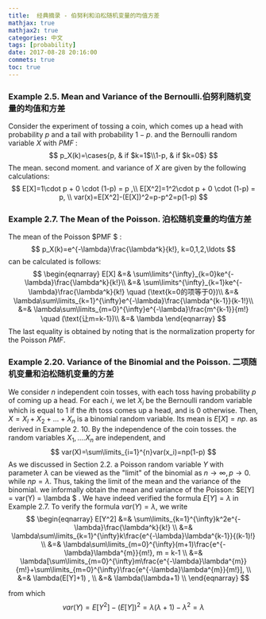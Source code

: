 ```yaml
---
title:  经典摘录 - 伯努利和泊松随机变量的均值方差
mathjax: true
mathjax2: true
categories: 中文
tags: [probability]
date: 2017-08-28 20:16:00
commets: true
toc: true
---
```


### Example 2.5. Mean and Variance of the Bernoulli.伯努利随机变量的均值和方差

Consider the experiment of tossing a coin, which comes up a head with probability $p$ and a tail with probability $1 - p$. and the Bernoulli random variable $X$ with $PMF$ :
$$
p_X(k)=\cases{p, & if $k=1$\\1-p, & if $k=0$}
$$
The mean. second moment. and variance of $X$ are given by the following calculations: 
$$
E[X]=1\cdot p + 0 \cdot (1-p) = p ,\\
E[X^2]=1^2\cdot p + 0 \cdot (1-p) = p, \\
var(x)=E[X^2]-(E[X])^2=p-p^2=p(1-p)
$$

### Example 2.7. The Mean of the Poisson. 泊松随机变量的均值方差

The mean of the Poisson $PMF $ :
$$
p_X(k)=e^{-\lambda}\frac{\lambda^k}{k!}, k=0,1,2,\ldots
$$
can be calculated is follows: 
$$
\begin{eqnarray}
E[X] &=& \sum\limits^{\infty}_{k=0}ke^{-\lambda}\frac{\lambda^k}{k!}\\
&=& \sum\limits^{\infty}_{k=1}ke^{-\lambda}\frac{\lambda^k}{k!} \quad (\text{k=0的项等于0})\\
&=& \lambda\sum\limits_{k=1}^{\infty}e^{-\lambda}\frac{\lambda^{k-1}}{k-1!}\\
&=& \lambda\sum\limits_{m=0}^{\infty}e^{-\lambda}\frac{m^{k-1}}{m!} \quad (\text{让m=k-1})\\
&=& \lambda
\end{eqnarray}
$$
The last equality is obtained by noting that is the normalization property for the Poisson $PMF$. 

### Example 2.20. Variance of the Binomial and the Poisson. 二项随机变量和泊松随机变量的方差

We consider $n$ independent coin tosses, with each toss having probability $p$ of coming up a head. For each $i$, we let $X_i$ be the Bernoulli random variable which is equal to $1$ if the $i$th toss comes up a head, and is 0 otherwise. Then, $X = X_l + X_2 + . . . + X_n$ is a binomial random variable. Its mean is $E[X] = np$. as derived in Example 2. 10. By the independence of the coin tosses. the random variables $X_1 , . . . . X_n$ are independent, and 
$$
var(X)=\sum\limits_{i=1}^{n}var(x_i)=np(1-p)
$$
As we discussed in Section 2.2. a Poisson random variable $Y$ with parameter $\lambda$ can be viewed as the "limit" of the binomial as $n\rightarrow \infty, p\rightarrow 0$. while $np = \lambda$. Thus, taking the limit of the mean and the variance of the binomial. we informally obtain the mean and variance of the Poisson: $E[Y] = var(Y) = \lambda $ .  We have indeed verified the formula $E[Y] = \lambda$ in Example 2.7. To verify the formula $var(Y) = \lambda$, we write 
$$
\begin{eqnarray}
E[Y^2] &=& \sum\limits_{k=1}^{\infty}k^2e^{-\lambda}\frac{\lambda^k}{k!} \\
&=& \lambda\sum\limits_{k=1}^{\infty}k\frac{e^{-\lambda}\lambda^{k-1}}{(k-1)!} \\
&=& \lambda\sum\limits_{m=0}^{\infty}(m+1)\frac{e^{-\lambda}\lambda^{m}}{m!}, m = k-1 \\
&=& \lambda[\sum\limits_{m=0}^{\infty}m\frac{e^{-\lambda}\lambda^{m}}{m!}+\sum\limits_{m=0}^{\infty}\frac{e^{-\lambda}\lambda^{m}}{m!}], \\
&=& \lambda(E[Y]+1) , \\
&=& \lambda(\lambda+1) \\
\end{eqnarray}
$$

from which 
$$
var(Y)=E[Y^2]-(E[Y])^2=\lambda(\lambda+1)-\lambda^2=\lambda
$$
